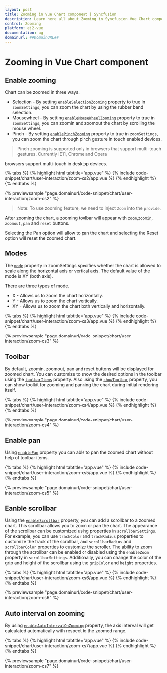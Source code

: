 ```yaml
---
layout: post
title: Zooming in Vue Chart component | Syncfusion
description: Learn here all about Zooming in Syncfusion Vue Chart component of Syncfusion Essential JS 2 and more.
control: Zooming 
platform: ej2-vue
documentation: ug
domainurl: ##DomainURL##
---
```


# Zooming in Vue Chart component

## Enable zooming

Chart can be zoomed in three ways.

* Selection - By setting [`enableSelectionZooming`](https://ej2.syncfusion.com/vue/documentation/api/chart/zoomSettingsModel/#enableselectionzooming) property to true in `zoomSettings`, you can zoom the chart by using the rubber band selection.
* Mousewheel - By setting [`enableMouseWheelZooming`](https://ej2.syncfusion.com/vue/documentation/api/chart/zoomSettingsModel/#enablemousewheelzooming) property to true in `zoomSettings`, you can zoomin and zoomout the chart by scrolling the mouse wheel.
* Pinch - By setting  [`enablePinchZooming`](https://ej2.syncfusion.com/vue/documentation/api/chart/zoomSettingsModel/#enablepinchzooming) property to true in `zoomSettings`, you can zoom the chart through pinch gesture in touch enabled devices.

 >Pinch zooming is supported only in browsers that support multi-touch gestures. Currently IE11, Chrome and Opera

 browsers support multi-touch in desktop devices.

{% tabs %}
{% highlight html tabtitle="app.vue" %}
{% include code-snippet/chart/user-interaction/zoom-cs2/app.vue %}
{% endhighlight %}
{% endtabs %}
        
{% previewsample "page.domainurl/code-snippet/chart/user-interaction/zoom-cs2" %}

>Note: To use zooming feature, we need to inject `Zoom` into the `provide`.

After zooming the chart, a zooming toolbar will appear with `zoom`,`zoomin`, `zoomout`, `pan` and `reset` buttons.

Selecting the Pan option will allow to pan the chart and selecting the Reset option will reset the zoomed chart.

## Modes

The [`mode`](https://ej2.syncfusion.com/vue/documentation/api/chart/zoomSettings/#mode) property in zoomSettings specifies whether the chart is
allowed to scale along the horizontal axis or vertical axis. The default value of the mode is XY (both axis).

There are three types of mode.

* X - Allows us to zoom the chart horizontally.
* Y - Allows us to zoom the chart vertically.
* XY - Allows us to zoom the chart both vertically and horizontally.

{% tabs %}
{% highlight html tabtitle="app.vue" %}
{% include code-snippet/chart/user-interaction/zoom-cs3/app.vue %}
{% endhighlight %}
{% endtabs %}
        
{% previewsample "page.domainurl/code-snippet/chart/user-interaction/zoom-cs3" %}

## Toolbar

By default, zoomin, zoomout, pan and reset buttons will be displayed for zoomed chart. You can customize to show the desired options in the toolbar using the [`toolbarItems`](https://ej2.syncfusion.com/vue/documentation/api/chart/zoomSettingsModel/#toolbaritems) property. Also using the [`showToolbar`](https://ej2.syncfusion.com/vue/documentation/api/chart/zoomSettingsModel/#showtoolbar) property, you can show toolkit for zooming and panning the chart during initial rendering itself.

{% tabs %}
{% highlight html tabtitle="app.vue" %}
{% include code-snippet/chart/user-interaction/zoom-cs4/app.vue %}
{% endhighlight %}
{% endtabs %}
        
{% previewsample "page.domainurl/code-snippet/chart/user-interaction/zoom-cs4" %}

## Enable pan

Using [`enablePan`](https://ej2.syncfusion.com/vue/documentation/api/chart/zoomSettings/#enablepan) property you can able to pan the zoomed chart without help of toolbar items.

{% tabs %}
{% highlight html tabtitle="app.vue" %}
{% include code-snippet/chart/user-interaction/zoom-cs5/app.vue %}
{% endhighlight %}
{% endtabs %}
        
{% previewsample "page.domainurl/code-snippet/chart/user-interaction/zoom-cs5" %}

## Eanble scrollbar

Using the [`enableScrollbar`](https://ej2.syncfusion.com/vue/documentation/api/chart/zoomSettingsModel/#enablescrollbar) property, you can add a scrollbar to a zoomed chart. This scrollbar allows you to zoom or pan the chart. The appearance of the scrollbar can be customized using properties in `scrollbarSettings`. For example, you can use `trackColor` and `trackRadius` properties to customize the track of the scrollbar, and `scrollbarRadius` and `scrollbarColor` properties to customize the scroller. The ability to zoom through the scrollbar can be enabled or disabled using the `enableZoom` property in `scrollbarSettings`. Additionally, you can change the color of the grip and height of the scrollbar using the `gripColor` and `height` properties.

{% tabs %}
{% highlight html tabtitle="app.vue" %}
{% include code-snippet/chart/user-interaction/zoom-cs6/app.vue %}
{% endhighlight %}
{% endtabs %}
        
{% previewsample "page.domainurl/code-snippet/chart/user-interaction/zoom-cs6" %}

## Auto interval on zooming

By using [`enableAutoIntervalOnZooming`](https://ej2.syncfusion.com/vue/documentation/api/chart/axis/?no-cache=1#enableautointervalonzooming) property,
the axis interval will get calculated automatically with respect to the zoomed range.

{% tabs %}
{% highlight html tabtitle="app.vue" %}
{% include code-snippet/chart/user-interaction/zoom-cs7/app.vue %}
{% endhighlight %}
{% endtabs %}
        
{% previewsample "page.domainurl/code-snippet/chart/user-interaction/zoom-cs7" %}
